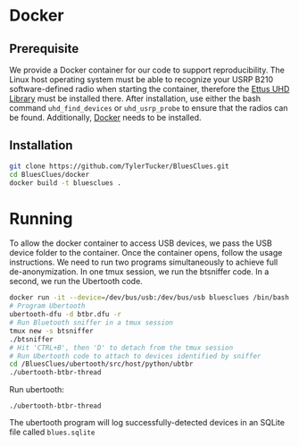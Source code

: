 # Docker

## Prerequisite
We provide a Docker container for our code to support reproducibility. The Linux host operating system must be able to recognize your USRP B210 software-defined radio when starting the container, therefore the [Ettus UHD Library](https://files.ettus.com/manual/index.html) must be installed there. After installation, use either the bash command `uhd_find_devices` or `uhd_usrp_probe` to ensure that the radios can be found. Additionally, [Docker](https://www.docker.com/) needs to be installed.

## Installation
```bash
git clone https://github.com/TylerTucker/BluesClues.git
cd BluesClues/docker
docker build -t bluesclues .
```

# Running

To allow the docker container to access USB devices, we pass the USB device folder to the container. Once the container opens, follow the usage instructions. We need to run two programs simultaneously to achieve full de-anonymization. In one tmux session, we run the btsniffer code. In a second, we run the Ubertooth code.

```bash
docker run -it --device=/dev/bus/usb:/dev/bus/usb bluesclues /bin/bash
# Program Ubertooth
ubertooth-dfu -d btbr.dfu -r
# Run Bluetooth sniffer in a tmux session
tmux new -s btsniffer
./btsniffer
# Hit 'CTRL+B', then 'D' to detach from the tmux session
# Run Ubertooth code to attach to devices identified by sniffer
cd /BluesClues/ubertooth/src/host/python/ubtbr
./ubertooth-btbr-thread
```

Run ubertooth:
```
./ubertooth-btbr-thread
```

The ubertooth program will log successfully-detected devices in an SQLite file called ```blues.sqlite```
